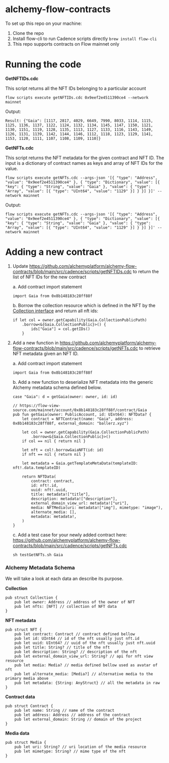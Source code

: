 # alchemy-flow-contracts

To set up this repo on your machine:

1. Clone the repo
2. Install flow-cli to run Cadence scripts directly `brew install flow-cli`
3. This repo supports contracts on Flow mainnet only

# Running the code

**GetNFTIDs.cdc**

This script returns all the NFT IDs belonging to a particular account

```
flow scripts execute getNFTIDs.cdc 0x9eef2e4511390ce4 --network mainnet
```

Output:

```
Result: {"Gaia": [1117, 2817, 4029, 6649, 7990, 8033, 1114, 1115, 1125, 1136, 1137, 1122, 1124, 1132, 1134, 1145, 1147, 1150, 1121, 1130, 1151, 1119, 1128, 1135, 1113, 1127, 1133, 1116, 1143, 1149, 1126, 1131, 1139, 1142, 1144, 1146, 1112, 1118, 1123, 1129, 1141, 1153, 1120, 1111, 1107, 1108, 1109, 1110]}
```

**GetNFTs.cdc**

This script returns the NFT metadata for the given contract and NFT ID. The input is a dictionary of contract names as keys and array of NFT IDs for the value.

```
flow scripts execute getNFTs.cdc --args-json '[{ "type": "Address", "value": "0x9eef2e4511390ce4" }, { "type": "Dictionary", "value": [{ "key": { "type": "String", "value": "Gaia" }, "value": { "type": "Array", "value": [{ "type": "UInt64", "value": "1129" }] } }] }]' --network mainnet
```

Output:

```
flow scripts execute getNFTs.cdc --args-json '[{ "type": "Address", "value": "0x9eef2e4511390ce4" }, { "type": "Dictionary", "value": [{ "key": { "type": "String", "value": "Gaia" }, "value": { "type": "Array", "value": [{ "type": "UInt64", "value": "1129" }] } }] }]' --network mainnet
```

# Adding a new contract

1. Update https://github.com/alchemyplatform/alchemy-flow-contracts/blob/main/src/cadence/scripts/getNFTIDs.cdc to return the list of NFT IDs for the new contract

   a. Add contract import statement

   ```
   import Gaia from 0x8b148183c28ff88f
   ```

   b. Borrow the collection resource which is defined in the NFT by the [Collection interface](https://github.com/onflow/flow-nft/blob/master/contracts/NonFungibleToken.cdc#L104) and return all nft ids:

   ```
   if let col = owner.getCapability(Gaia.CollectionPublicPath)
       .borrow<&{Gaia.CollectionPublic}>() {
           ids["Gaia"] = col.getIDs()
       }
   ```

2. Add a new function in https://github.com/alchemyplatform/alchemy-flow-contracts/blob/main/src/cadence/scripts/getNFTs.cdc to retrieve NFT metadata given an NFT ID.

   a. Add contract import statement

   ```
   import Gaia from 0x8b148183c28ff88f
   ```

   b. Add a new function to deserialize NFT metadata into the generic Alchemy metadata schema defined below.

   ```
   case "Gaia": d = getGaia(owner: owner, id: id)
   ```

   ```
   // https://flow-view-source.com/mainnet/account/0x8b148183c28ff88f/contract/Gaia
   pub fun getGaia(owner: PublicAccount, id: UInt64): NFTData? {
       let contract = NFTContract(name: "Gaia", address: 0x8b148183c28ff88f, external_domain: "ballerz.xyz")

       let col = owner.getCapability(Gaia.CollectionPublicPath)
           .borrow<&{Gaia.CollectionPublic}>()
       if col == nil { return nil }

       let nft = col!.borrowGaiaNFT(id: id)
       if nft == nil { return nil }

       let metadata = Gaia.getTemplateMetaData(templateID: nft!.data.templateID)

       return NFTData(
           contract: contract,
           id: nft!.id,
           uuid: nft!.uuid,
           title: metadata!["title"],
           description: metadata!["description"],
           external_domain_view_url: metadata!["uri"],
           media: NFTMedia(uri: metadata!["img"], mimetype: "image"),
           alternate_media: [],
           metadata: metadata!,
       )
   }
   ```

   c. Add a test case for your newly added contract here: https://github.com/alchemyplatform/alchemy-flow-contracts/blob/main/src/cadence/scripts/getNFTs.cdc

   ```
   sh testGetNFTs.sh Gaia
   ```

### Alchemy Metadata Schema

We will take a look at each data an describe its purpose.

**Collection**

```
pub struct Collection {
    pub let owner: Address // address of the owner of NFT
    pub let nfts: [NFT] // collection of NFT data
}
```

**NFT metadata**

```
pub struct NFT {
    pub let contract: Contract // contract defined bellow
    pub let id: UInt64 // id of the nft usually just nft.id
    pub let uuid: UInt64? // uuid of the nft usually just nft.uuid
    pub let title: String? // title of the nft
    pub let description: String? // description of the nft
    pub let external_domain_view_url: String? // api for nft view resource
    pub let media: Media? // media defined bellow used as avatar of nft
    pub let alternate_media: [Media?] // alternative media to the primary media above
    pub let metadata: {String: AnyStruct} // all the metadata in raw
}
```

**Contract data**

```
pub struct Contract {
    pub let name: String // name of the contract
    pub let address: Address // address of the contract
    pub let external_domain: String // domain of the project
}
```

**Media data**

```
pub struct Media {
    pub let uri: String? // uri location of the media resource
    pub let mimetype: String? // mime type of the nft
}
```
